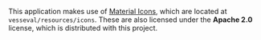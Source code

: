 This application makes use of [Material Icons](https://fonts.google.com/icons), which are located at `vesseval/resources/icons`.
These are also licensed under the __Apache 2.0__ license, which is distributed with this project.
